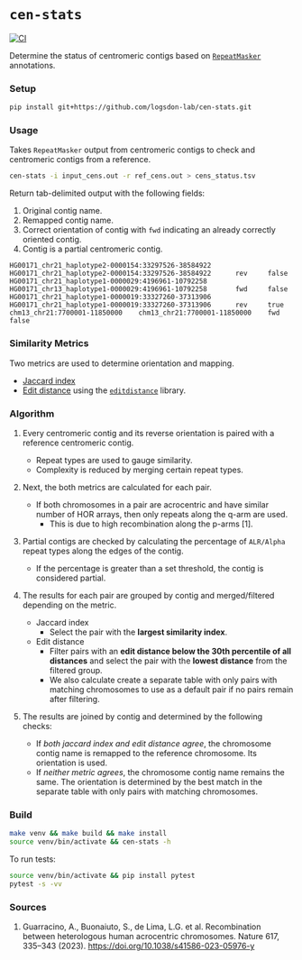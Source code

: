 # `cen-stats`
[![CI](https://github.com/logsdon-lab/centromere-status-checker/actions/workflows/main.yml/badge.svg)](https://github.com/logsdon-lab/centromere-status-checker/actions/workflows/main.yml)

Determine the status of centromeric contigs based on [`RepeatMasker`](https://www.repeatmasker.org/) annotations.

### Setup
```bash
pip install git+https://github.com/logsdon-lab/cen-stats.git
```

### Usage
Takes `RepeatMasker` output from centromeric contigs to check and centromeric contigs from a reference.
```bash
cen-stats -i input_cens.out -r ref_cens.out > cens_status.tsv
```

Return tab-delimited output with the following fields:
1. Original contig name.
2. Remapped contig name.
3. Correct orientation of contig with `fwd` indicating an already correctly oriented contig.
4. Contig is a partial centromeric contig.

```
HG00171_chr21_haplotype2-0000154:33297526-38584922      HG00171_chr21_haplotype2-0000154:33297526-38584922      rev     false
HG00171_chr21_haplotype1-0000029:4196961-10792258       HG00171_chr13_haplotype1-0000029:4196961-10792258       fwd     false
HG00171_chr21_haplotype1-0000019:33327260-37313906      HG00171_chr21_haplotype1-0000019:33327260-37313906      rev     true
chm13_chr21:7700001-11850000    chm13_chr21:7700001-11850000    fwd     false
```

### Similarity Metrics
Two metrics are used to determine orientation and mapping.
* [Jaccard index](https://www.statisticshowto.com/jaccard-index/)
* [Edit distance](https://en.wikipedia.org/wiki/Edit_distance) using the [`editdistance`](https://pypi.org/project/editdistance/) library.

### Algorithm
1. Every centromeric contig and its reverse orientation is paired with a reference centromeric contig.
    * Repeat types are used to gauge similarity.
    * Complexity is reduced by merging certain repeat types.

2. Next, the both metrics are calculated for each pair.
    * If both chromosomes in a pair are acrocentric and have similar number of HOR arrays, then only repeats along the q-arm are used.
        * This is due to high recombination along the p-arms [1].

3. Partial contigs are checked by calculating the percentage of `ALR/Alpha` repeat types along the edges of the contig.
    * If the percentage is greater than a set threshold, the contig is considered partial.

4. The results for each pair are grouped by contig and merged/filtered depending on the metric.
    * Jaccard index
        * Select the pair with the **largest similarity index**.
    * Edit distance
        * Filter pairs with an **edit distance below the 30th percentile of all distances** and select the pair with the **lowest distance** from the filtered group.
        * We also calculate create a separate table with only pairs with matching chromosomes to use as a default pair if no pairs remain after filtering.

5. The results are joined by contig and determined by the following checks:
    * If *both jaccard index and edit distance agree*, the chromosome contig name is remapped to the reference chromosome. Its orientation is used.
    * If *neither metric agrees*, the chromosome contig name remains the same. The orientation is determined by the best match in the separate table with only pairs with matching chromosomes.

### Build
```bash
make venv && make build && make install
source venv/bin/activate && cen-stats -h
```

To run tests:
```bash
source venv/bin/activate && pip install pytest
pytest -s -vv
```

### Sources
1. Guarracino, A., Buonaiuto, S., de Lima, L.G. et al. Recombination between heterologous human acrocentric chromosomes. Nature 617, 335–343 (2023). https://doi.org/10.1038/s41586-023-05976-y
